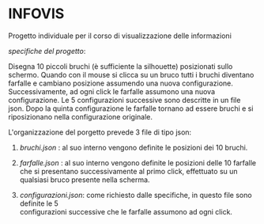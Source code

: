 # INFOVIS


Progetto individuale per il corso di visualizzazione delle informazioni

*specifiche del progetto*:

Disegna 10 piccoli bruchi (è sufficiente la silhouette) posizionati
sullo schermo. Quando con il mouse si clicca su un bruco tutti i bruchi
diventano farfalle e cambiano posizione assumendo una nuova
configurazione. Successivamente, ad ogni click le farfalle assumono una
nuova configurazione. Le 5 configurazioni successive sono descritte in
un file json. Dopo la quinta configurazione le farfalle tornano ad
essere bruchi e si riposizionano nella configurazione originale.

L'organizzazione del porgetto prevede 3 file di tipo json:

1. *bruchi.json* : al suo interno vengono definite le posizioni dei 10 bruchi.

2. *farfalle.json* : al suo interno vengono definite le posizioni delle 10 farfalle che si presentano successivamente al primo click, effettuato su un qualsiasi bruco presente nella scherma.

3. *configurazioni.json*: come richiesto dalle specifiche, in questo file sono definite le 5   
     configurazioni successive che le farfalle assumono ad ogni click.





